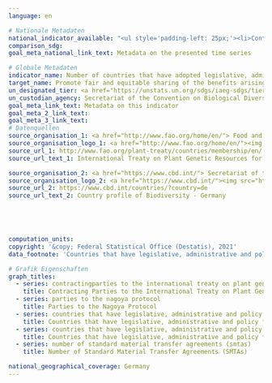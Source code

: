 ```yaml
---
language: en    

# Nationale Metadaten    
national_indicator_available: "<ul style='padding-left: 25px;'><li>Contracting Parties to the International Treaty on Plant Genetic Resources for Food and Agriculture</li> <li> Parties to the Nagoya Protocol</li> <li> Countries that have legislative, administrative and policy framework or measures reported through the Online Reporting System on Compliance  of the International Treaty on Plant Genetic Resources for Food and Agriculture</li> <li> Countries that have legislative, administrative and policy framework or measures reported to the Access and Benefit-Sharing Clearing-House</li> <li> Number of Standard Material Transfer Agreements (SMTAs)</li></ul>"    
comparison_sdg:     
goal_meta_national_link_text: Metadata on the presented time series    

# Globale Metadaten    
indicator_name: Number of countries that have adopted legislative, administrative and policy frameworks to ensure fair and equitable sharing of benefits    
target_name: Promote fair and equitable sharing of the benefits arising from the utilization of genetic resources and promote appropriate access to such resources, as internationally agreed    
un_designated_tier: <a href="https://unstats.un.org/sdgs/iaeg-sdgs/tier-classification/" title="Click here for more information on the UN tier classification."  target="_blank">Tier I</a>    
un_custodian_agency: Secretariat of the Convention on Biological Diversity (CBD)    
goal_meta_link_text: Metadata on this indicator    
goal_meta_2_link_text:     
goal_meta_3_link_text:         
# Datenquellen
source_organisation_1: <a href="http://www.fao.org/home/en/"> Food and Agriculture Organization of the United Nations (FAO) </a>
source_organisation_logo_1: <a href="http://www.fao.org/home/en/"><img src="https://g205sdgs.github.io/sdg-indicators/public/OrgImgEn/fao.png" alt="Logo fao" style="height:60px; width:148px"/></a>
source_url_1: http://www.fao.org/plant-treaty/countries/membership/en/
source_url_text_1: International Treaty on Plant Genetic Resources for Food and Agriculture

source_organisation_2: <a href="https://www.cbd.int/"> Secretariat of the Convention on Biological Diversity </a>
source_organisation_logo_2: <a href="https://www.cbd.int/"><img src="https://g205sdgs.github.io/sdg-indicators/public/OrgImgEn/cbd.png" alt="Logo cbd" style="height:60px; width:148px"/></a>
source_url_2: https://www.cbd.int/countries/?country=de
source_url_text_2: Country profile of Biodiversity - Germany




    
computation_units:     
copyright: '&copy; Federal Statistical Office (Destatis), 2021'    
data_footnote: 'Countries that have legislative, administrative and policy framework or measures reported through the Online Reporting System on Compliance  of the International Treaty on Plant Genetic Resources for Food and Agriculture: The time series refers to the Online Reporting System. The framework and measures did exist beforehand. Number of Standard Material Transfer Agreements (SMTAs): Cumulative value.'    

# Grafik Eigenschaften    
graph_titles:
  - series: contractingparties to the international treaty on plant genetic resources for food and agriculture
    title: Contracting Parties to the International Treaty on Plant Genetic Resources for Food and Agriculture
  - series: parties to the nagoya protocol
    title: Parties to the Nagoya Protocol
  - series: countries that have legislative, administrative and policy framework or measures reported through the online reporting system on compliance  of the international treaty on plant genetic resources for food and agriculture
    title: Countries that have legislative, administrative and policy framework or measures reported through the Online Reporting System on Compliance  of the International Treaty on Plant Genetic Resources for Food and Agriculture
  - series: countries that have legislative, administrative and policy framework or measures reported to the access and benefit-sharing clearing-house
    title: Countries that have legislative, administrative and policy framework or measures reported to the Access and Benefit-Sharing Clearing-House
  - series: number of standard material transfer agreements (smtas)
    title: Number of Standard Material Transfer Agreements (SMTAs)    

national_geographical_coverage: Germany    
---
```


<span></span>